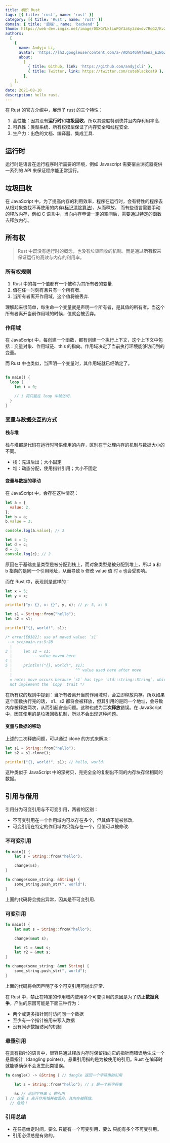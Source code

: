 ```yaml
---
title: 初识 Rust
tags: [{ title: 'rust', name: 'rust' }]
category: [{ title: 'Rust', name: 'rust' }]
domain: { title: '后端', name: 'backend' }
thumb: https://web-dev.imgix.net/image/0SXGYLkliuPQY3aSy3zWvdv7RqG2/KvZQXFKIGKEzAjxzf5bF.jpg?fit=crop&h=240&w=354&auto=format&dpr=2&q=50
authors:
  [
    {
      name: Andyjx Li,
      avatar: 'https://lh3.googleusercontent.com/a-/AOh14GhVfBena_EIWoZ93WX76STNMrpMt91EPalUROfh=s96-c',
      about:
        [
          { title: Github, link: 'https://github.com/andyjxli' },
          { title: Twitter, link: https://twitter.com/cuteblackcat9 },
        ],
    },
  ]
date: 2021-08-10
description: hello rust.
---
```


在 Rust 的官方介绍中，展示了 rust 的三个特性：

1. 高性能：因其没有**运行时**和**垃圾回收**，所以其速度特别快并且内存利用率高.
2. 可靠性：类型系统、所有权模型保证了内存安全和线程安全.
3. 生产力：出色的文档、编译器、集成工具.

## 运行时

运行时是语言在运行程序时所需要的环境，例如 Javascript 需要宿主浏览器提供一系列的 API 来保证程序能正常运行。

## 垃圾回收

在 JavaScript 中，为了提高内存的利用效率，程序在运行时，会有特性的程序去从根对象查找不再使用的内存([标记清除算法](https://developer.mozilla.org/zh-CN/docs/Web/JavaScript/Memory_Managemet))，从而释放。
而有些语言需要手动的释放内存，例如 C 语言中，当向内存申请一定的空间后，需要通过特定的函数去释放内存。

## 所有权

> Rust 中既没有运行时的概念，也没有垃圾回收的机制。而是通过**所有权**来保证运行的高效与内存的利用率。

### 所有权规则

1. Rust 中的每一个值都有一个被称为其所有者的变量.
2. 值在任一时刻有且只有一个所有者.
3. 当所有者离开作用域，这个值将被丢弃.

理解起来很简单，每生命一个变量就是声明一个所有者，是其值的所有者。当这个所有者离开当前作用域的时候，值就会被丢弃。

### 作用域

在 JavaScript 中，每创建一个函数，都有创建一个执行上下文，这个上下文中包括：变量对象、作用域链、this 的指向。作用域决定了当前执行环境能够访问到的变量。

而 Rust 中也类似，当声明一个变量时，其作用域就已经确定了。

```rust

fn main() {
  loop {
    let i = 0;

    // i 将只能在 loop 中被访问.
  }
}

```

### 变量与数据交互的方式

#### 栈与堆

栈与堆都是代码在运行时可供使用的内存，区别在于处理内存的机制与数据大小的不同。

- 栈：先进后出；大小固定
- 堆：动态分配，使用指针引用；大小不固定

#### 变量与数据的移动

在 JavaScript 中，会存在这种情况：

```javascript
let a = {
  value: 2,
};
let b = a;
b.value = 3;

console.log(a.value); // 3

let c = 2;
let d = c;
d = 3;
console.log(c); // 2
```

原因在于基础变量类型是被分配到栈上，而对象类型是被分配到堆上，所以 a 和 b 指向的是同一个引用地址，从而导致 b 修改 value 值 时 a 也会受影响。

而在 Rust 中，表现则是这样的：

```rust
let x = 5;
let y = x;

println!("y: {}, x: {}", y, x); // y: 5, x: 5

let s1 = String::from("hello");
let s2 = s1;

println!("{}, world!", s1);

/* error[E0382]: use of moved value: `s1`
 --> src/main.rs:5:28
  |
3 |     let s2 = s1;
  |         -- value moved here
4 |
5 |     println!("{}, world!", s1);
  |                            ^^ value used here after move
  |
  = note: move occurs because `s1` has type `std::string::String`, which does
  not implement the `Copy` trait */
```

在所有权的规则中提到：当所有者离开当前作用域时，会立即释放内存。所以如果这个函数执行完的话， s1、s2 都将会被释放，但其引用的是同一个地址，会导致内存被释放两次，从而引起安全问题。这种也成为**二次释放**错误。在 JavaScript 中，因其使用的是垃圾回收机制，所以不会出现这种问题。

#### 变量与数据的移动

上述的二次释放问题，可以通过 clone 的方式来解决：

```rust
let s1 = String::from("hello");
let s2 = s1.clone();

println!("{}, world!", s1); // hello, world!
```

这种类似于 JavaScript 中的深拷贝，完完全全的复制出不同的内存块存储相同的数据。

## 引用与借用

引用分为可变引用与不可变引用，两者的区别：

- 不可变引用在一个作用域内可以存在多个，但其值不能被修改.
- 可变引用在特定的作用域内只能存在一个，但值可以被修改.

### 不可变引用

```rust
fn main() {
    let s = String::from("hello");

    change(&s);
}

fn change(some_string: &String) {
    some_string.push_str(", world");
}
```

上面的代码将会抛出异常，因其是不可变引用.

### 可变引用

```rust
fn main() {
    let mut s = String::from("hello");

    change(&mut s);

    let r1 = &mut s;
    let r2 = &mut s;
}

fn change(some_string: &mut String) {
    some_string.push_str(", world");
}
```

上面的代码将会因声明了多个可变引用可抛出异常.

在 Rust 中，禁止在特定的作用域内使用多个可变引用的原因是为了防止**数据竞争**，产生的原因可能是下面三种行为：

- 两个或更多指针同时访问同一个数据
- 至少有一个指针被用来写入数据
- 没有同步数据访问的机制

### 悬垂引用

在具有指针的语言中，很容易通过释放内存时保留指向它的指针而错误地生成一个 悬垂指针（dangling pointer）。悬垂引用指的是为被使用的引用。Rust 在编译时就能够确保不会发生此类错误。

```rust
fn dangle() -> &String { // dangle 返回一个字符串的引用

    let s = String::from("hello"); // s 是一个新字符串

    &s // 返回字符串 s 的引用
} // 这里 s 离开作用域并被丢弃。其内存被释放。
  // 危险！
```

### 引用总结

- 在任意给定时间，要么 只能有一个可变引用，要么 只能有多个不可变引用。
- 引用必须总是有效的。
